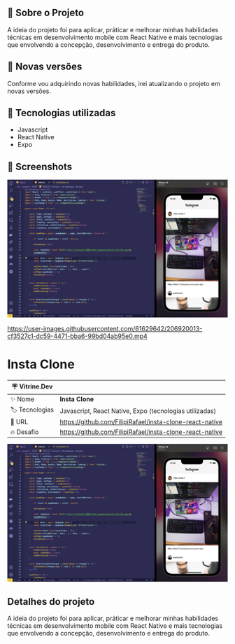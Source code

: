 ## 🚀 Sobre o Projeto
A ideia do projeto foi para aplicar, práticar e melhorar minhas habilidades técnicas em desenvolvimento mobile com React Native e mais tecnologias que envolvendo a concepção, desenvolvimento e entrega do produto.

## 🚀 Novas versões
Conforme vou adquirindo novas habilidades, irei atualizando o projeto em novas versões.

## 🚀 Tecnologias utilizadas
- Javascript
- React Native
- Expo

## 🚀 Screenshots
<img src="./src/assets/screenshot.png" alt="App screenshot" />

https://user-images.githubusercontent.com/61629642/206920013-cf3527c1-dc59-4471-bba6-99bd04ab95e0.mp4


# Insta Clone

| :placard: Vitrine.Dev |     |
| -------------  | --- |
| :sparkles: Nome        | **Insta Clone**
| :label: Tecnologias | Javascript, React Native, Expo (tecnologias utilizadas)
| :rocket: URL         | https://github.com/FilipiRafael/insta-clone-react-native
| :fire: Desafio     | https://github.com/FilipiRafael/insta-clone-react-native

<!-- Inserir imagem com a #vitrinedev ao final do link -->
![](https://raw.githubusercontent.com/FilipiRafael/insta-clone-react-native/main/src/assets/screenshot.png#vitrinedev)

## Detalhes do projeto

A ideia do projeto foi para aplicar, práticar e melhorar minhas habilidades técnicas em desenvolvimento mobile com React Native e mais tecnologias que envolvendo a concepção, desenvolvimento e entrega do produto.
